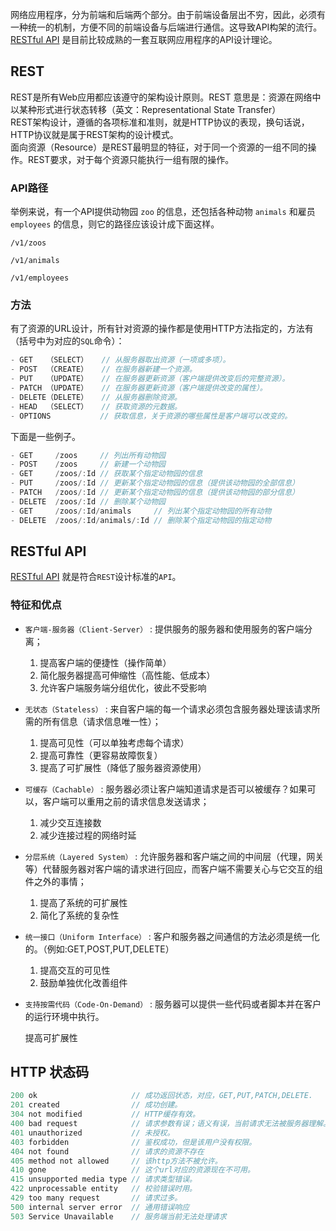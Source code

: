 
网络应用程序，分为前端和后端两个部分。由于前端设备层出不穷，因此，必须有一种统一的机制，方便不同的前端设备与后端进行通信。这导致API构架的流行。  
[RESTful API](https://en.wikipedia.org/wiki/Representational_state_transfer) 是目前比较成熟的一套互联网应用程序的API设计理论。

## REST

REST是所有Web应用都应该遵守的架构设计原则。REST 意思是：资源在网络中以某种形式进行状态转移（英文：Representational State Transfer）  
REST架构设计，遵循的各项标准和准则，就是HTTP协议的表现，换句话说，HTTP协议就是属于REST架构的设计模式。  
面向资源（Resource）是REST最明显的特征，对于同一个资源的一组不同的操作。REST要求，对于每个资源只能执行一组有限的操作。
### API路径

举例来说，有一个API提供动物园 `zoo` 的信息，还包括各种动物 `animals` 和雇员 `employees` 的信息，则它的路径应该设计成下面这样。

```
/v1/zoos

/v1/animals

/v1/employees
```
### 方法

有了资源的URL设计，所有针对资源的操作都是使用HTTP方法指定的，方法有（括号中为对应的`SQL`命令）：

```jsx
- GET   （SELECT）   // 从服务器取出资源（一项或多项）。
- POST  （CREATE）   // 在服务器新建一个资源。
- PUT   （UPDATE）   // 在服务器更新资源（客户端提供改变后的完整资源）。
- PATCH （UPDATE）   // 在服务器更新资源（客户端提供改变的属性）。
- DELETE（DELETE）   // 从服务器删除资源。
- HEAD  （SELECT）   // 获取资源的元数据。
- OPTIONS           // 获取信息，关于资源的哪些属性是客户端可以改变的。
```
下面是一些例子。

```jsx
- GET     /zoos     // 列出所有动物园
- POST    /zoos     // 新建一个动物园
- GET     /zoos/:Id // 获取某个指定动物园的信息
- PUT     /zoos/:Id // 更新某个指定动物园的信息（提供该动物园的全部信息）
- PATCH   /zoos/:Id // 更新某个指定动物园的信息（提供该动物园的部分信息）
- DELETE  /zoos/:Id // 删除某个动物园
- GET     /zoos/:Id/animals     // 列出某个指定动物园的所有动物
- DELETE  /zoos/:Id/animals/:Id // 删除某个指定动物园的指定动物
```

## RESTful API

[RESTful API](https://en.wikipedia.org/wiki/Representational_state_transfer) 就是符合`REST`设计标准的`API`。

### 特征和优点

- `客户端-服务器（Client-Server）` : 提供服务的服务器和使用服务的客户端分离；

  1. 提高客户端的便捷性（操作简单）
  2. 简化服务器提高可伸缩性（高性能、低成本）
  3. 允许客户端服务端分组优化，彼此不受影响
- `无状态（Stateless）` : 来自客户端的每一个请求必须包含服务器处理该请求所需的所有信息（请求信息唯一性）；

  1. 提高可见性（可以单独考虑每个请求）
  2. 提高可靠性（更容易故障恢复）
  3. 提高了可扩展性（降低了服务器资源使用）
- `可缓存（Cachable）` : 服务器必须让客户端知道请求是否可以被缓存？如果可以，客户端可以重用之前的请求信息发送请求；

  1. 减少交互连接数
  2. 减少连接过程的网络时延
- `分层系统（Layered System）` : 允许服务器和客户端之间的中间层（代理，网关等）代替服务器对客户端的请求进行回应，而客户端不需要关心与它交互的组件之外的事情；

  1. 提高了系统的可扩展性
  2. 简化了系统的复杂性
- `统一接口（Uniform Interface）` : 客户和服务器之间通信的方法必须是统一化的。（例如:GET,POST,PUT,DELETE）

  1. 提高交互的可见性
  2. 鼓励单独优化改善组件
- `支持按需代码（Code-On-Demand）` : 服务器可以提供一些代码或者脚本并在客户的运行环境中执行。

   提高可扩展性


## HTTP 状态码

```jsx
200 ok                     // 成功返回状态，对应，GET,PUT,PATCH,DELETE.
201 created                // 成功创建。
304 not modified           // HTTP缓存有效。
400 bad request            // 请求参数有误；语义有误，当前请求无法被服务器理解。
401 unauthorized           // 未授权。
403 forbidden              // 鉴权成功，但是该用户没有权限。
404 not found              // 请求的资源不存在
405 method not allowed     // 该http方法不被允许。
410 gone                   // 这个url对应的资源现在不可用。
415 unsupported media type // 请求类型错误。
422 unprocessable entity   // 校验错误时用。
429 too many request       // 请求过多。
500 internal server error  // 通用错误响应
503 Service Unavailable    // 服务端当前无法处理请求
```
